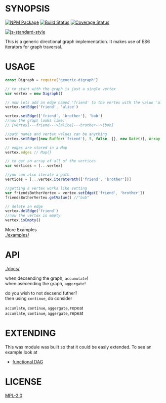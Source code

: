 # SYNOPSIS 
[![NPM Package](https://img.shields.io/npm/v/generic-digraph.svg?style=flat-square)](https://www.npmjs.org/package/generic-digraph)
[![Build Status](https://img.shields.io/travis/wanderer/generic-digraph.svg?branch=master&style=flat-square)](https://travis-ci.org/wanderer/generic-digraph)
[![Coverage Status](https://img.shields.io/coveralls/wanderer/generic-digraph.svg?style=flat-square)](https://coveralls.io/r/wanderer/generic-digraph)

[![js-standard-style](https://cdn.rawgit.com/feross/standard/master/badge.svg)](https://github.com/feross/standard)  

This is a generic directional graph implementation. It makes use of ES6 iterators for graph traversal.

# USAGE

```javascript
const Digraph = require('generic-digraph')

// to start with the graph is just a single vertex
var vertex = new Digraph()

// now lets add an edge named 'friend' to the vertex with the value 'alice'
vertex.setEdge('friend', 'alice')

vertex.setEdge(['friend', 'brother'], 'bob')
//now the graph looks like:
// [vertex]---friend--->[alice]---brother-->[bob]

//path names and vertex values can be anything
vertex.setEdge([new Buffer('friend'), 5, false, {}, new Date()], Array())

// edges are stored in a Map
vertex.edges // Map{}

// to get an array of all of the vertices
var vertices = [...vertex]

//you can also iterate a path
vertices = [...vertex.iteratePath(['friend', 'brother'])]

//getting a vertex works like setting
var friendsBotherVertex = vertex.setEdge(['friend', 'brother'])
friendsBotherVertex.getValue() //"bob"

// delete an edge
vertex.delEdge('friend')
//now the vertex is empty
vertex.isEmpty()
```

More Examples  
[./examples/](./examples)

# API

[./docs/](./docs/index.md)

when decsending the graph, `accumulate`!  
when asecending the graph, `aggergate`!  

do you wish to not decsend futher?  
then using `continue`, do consider  
 
`accumlate`, `continue`, `aggergate`, repeat  
`accumlate`, `continue`, `aggergate`, repeat  


# EXTENDING
This was module was built so that it could be easly extended. To see an example look at
* [functional DAG](https://github.com/wanderer/functional-dag)

# LICENSE
[MPL-2.0](https://tldrlegal.com/license/mozilla-public-license-2.0-(mpl-2))
